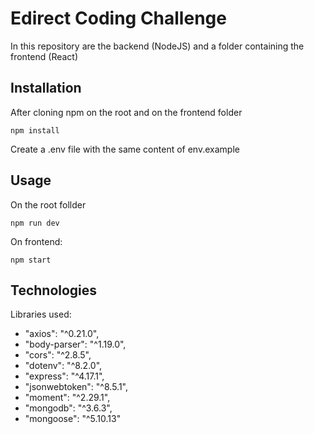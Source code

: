 # Edirect Coding Challenge

In this repository are the backend (NodeJS) and a folder containing the frontend (React)

## Installation

After cloning npm on the root and on the frontend folder
```
npm install
```

Create a .env file with the same content of env.example

## Usage

On the root follder
```
npm run dev
```
On frontend:
```
npm start
```

## Technologies
Libraries used:
*   "axios": "^0.21.0",
*    "body-parser": "^1.19.0",
*   "cors": "^2.8.5",
*   "dotenv": "^8.2.0",
*   "express": "^4.17.1",
*    "jsonwebtoken": "^8.5.1",
*    "moment": "^2.29.1",
*    "mongodb": "^3.6.3",
*    "mongoose": "^5.10.13"


